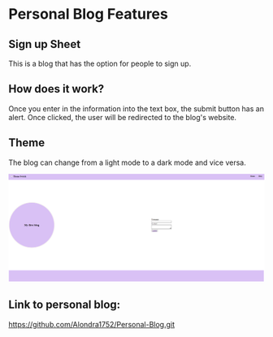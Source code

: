 # Personal Blog Features 


## Sign up Sheet

This is a blog that has the option for people to sign up.

## How does it work?

Once you enter in the information into the text box, the submit button has an alert. Once clicked, the user will be redirected to the blog's website. 

## Theme

The blog can change from a light mode to a dark mode and vice versa. 

![alt text](image-1.png)



## Link to personal blog: 
https://github.com/Alondra1752/Personal-Blog.git









